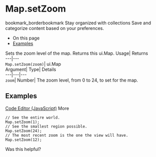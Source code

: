  
#  Map.setZoom
bookmark_borderbookmark Stay organized with collections  Save and categorize content based on your preferences.
  * On this page
  * [Examples](https://developers.google.com/earth-engine/apidocs/map-setzoom#examples)


Sets the zoom level of the map. 
Returns this ui.Map.
Usage| Returns  
---|---  
`Map.setZoom(zoom)`| ui.Map  
Argument| Type| Details  
---|---|---  
`zoom`| Number| The zoom level, from 0 to 24, to set for the map.  
## Examples
[Code Editor (JavaScript)](https://developers.google.com/earth-engine/apidocs/map-setzoom#code-editor-javascript-sample) More
```
// See the entire world.
Map.setZoom(1);
// See the smallest region possible.
Map.setZoom(24);
// The most recent zoom is the one the view will have.
Map.setZoom(12);
```

Was this helpful?
